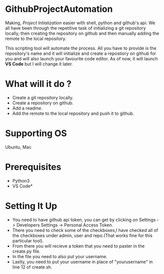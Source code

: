 # GithubProjectAutomation

Making, _Project Intialization_ easier with shell, python and github's api. We all have been through the repetitive
task of initializing a git repository locally, then creating the repository on github and then manually adding the remote to the local repository.

This scripting tool will automate the process. All you have to provide is the repository's name and it will initialize and
create a repostiory on github for you and will also launch your favourite code editor. As of now, it will launch __VS Code__ but I will change it later.

# What will it do ?

* Create a git repository locally.
* Create a repository on github.
* Add a readme.
* Add the remote to the local repository and push it to github.

# Supporting OS

Ubuntu, Mac

# Prerequisites

* Python3
* VS Code*

# Setting It Up 

* You need to have github api token, you can get by clicking on Settings -> Developers Settings -> Personal Access Token.
* There you need to check some of the checkboxes,I have checked all of the checkboxes under admin, user and repo.(That works fine for this particular tool).
* From there you will recieve a token that you need to paster in the create.py file.
* In the file you need to also put your username.
* Lastly, you need to put your username in place of "yourusername" in line 12 of create.sh.


